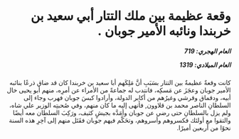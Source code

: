 <h1 dir="rtl">وقعة عظيمة بين ملك التتار أبي سعيد بن خربندا ونائبه الأمير جوبان .</h1>

<h5 dir="rtl">العام الهجري:  719

العام الميلادي: 1319

</h5>

<p dir="rtl">كانت وقعةٌ عظيمةٌ بين التتار بسَبَبِ أنَّ مَلِكَهم أبا سعيد بن خربندا كان قد ضاق ذرعًا بنائبه الأمير جوبان وعجَزَ عن مَسكِه، فانتدب له جماعةً من الأمراء عن أمرِه، منهم أبو يحيى خال أبيه، ودقماق وقرشي وغيرُهم من أكابر الدولة، وأرادوا كبسَ جوبان فهرب وجاء إلى السلطانِ الناصر محمد بن قلاوون, فأنهى إليه ما كان منهم، وفي صُحبتِه الوزير علي شاه، ولم يزل بالسلطانِ حتى رضي عن جوبان وأمَدَّه بجيشٍ كثيف، ورَكِبَ السلطان معه أيضًا والتقوا مع أولئك فكسروهم وأسروهم، وتحَكَّم فيهم جوبان فقَتَل منهم إلى آخِرِ هذه السنة نحوًا من أربعين أميرًا.</p></br>
